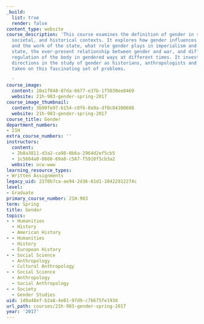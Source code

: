```yaml
---
_build:
  list: true
  render: false
content_type: website
course_description: 'This course examines the definition of gender in scientific,
  societal, and historical contexts. It explores how gender influences state formation
  and the work of the state, what role gender plays in imperialism and in the welfare
  state, the ever-present relationship between gender and war, and different states''
  regulation of the body in gendered ways at different times. It investigates new
  directions in the study of gender as historians, anthropologists and others have
  taken on this fascinating set of problems.

  '
course_image:
  content: 10a1f848-87da-6677-e37b-1f5030ee8469
  website: 21h-983-gender-spring-2017
course_image_thumbnail:
  content: 3b90fe97-b154-c8f6-0a9a-df0c04300688
  website: 21h-983-gender-spring-2017
course_title: Gender
department_numbers:
- 21H
extra_course_numbers: ''
instructors:
  content:
  - 2b8a3811-d3a2-ca98-0b6a-2964d2ef5cb5
  - 1c5684a0-0660-69a8-c567-f5918f5cb3a2
  website: ocw-www
learning_resource_types:
- Written Assignments
legacy_uid: 2370b7ca-ae94-2d36-61d1-10422912274c
level:
- Graduate
primary_course_number: 21H.983
term: Spring
title: Gender
topics:
- - Humanities
  - History
  - American History
- - Humanities
  - History
  - European History
- - Social Science
  - Anthropology
  - Cultural Anthropology
- - Social Science
  - Anthropology
  - Social Anthropology
- - Society
  - Gender Studies
uid: 1d0a48ef-b2a8-4e01-97d9-c7b675fe193d
url_path: courses/21h-983-gender-spring-2017
year: '2017'
---
```

